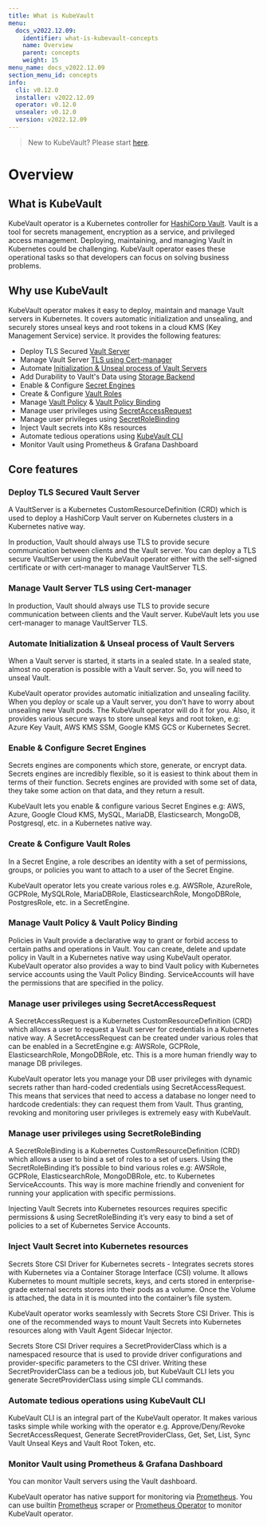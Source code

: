 ```yaml
---
title: What is KubeVault
menu:
  docs_v2022.12.09:
    identifier: what-is-kubevault-concepts
    name: Overview
    parent: concepts
    weight: 15
menu_name: docs_v2022.12.09
section_menu_id: concepts
info:
  cli: v0.12.0
  installer: v2022.12.09
  operator: v0.12.0
  unsealer: v0.12.0
  version: v2022.12.09
---
```


> New to KubeVault? Please start [here](/docs/v2022.12.09/concepts/README).

# Overview

## What is KubeVault

KubeVault operator is a Kubernetes controller for [HashiCorp Vault](https://www.vaultproject.io/). Vault is a tool for secrets management, encryption as a service, and privileged access management. Deploying, maintaining, and managing Vault in Kubernetes could be challenging. KubeVault operator eases these operational tasks so that developers can focus on solving business problems.

## Why use KubeVault

KubeVault operator makes it easy to deploy, maintain and manage Vault servers in Kubernetes. It covers automatic initialization and unsealing, and securely stores unseal keys and root tokens in a cloud KMS (Key Management Service) service. It provides the following features:

- Deploy TLS Secured [Vault Server](/docs/v2022.12.09/concepts/vault-server-crds/vaultserver)
- Manage Vault Server [TLS using Cert-manager](/docs/v2022.12.09/concepts/tls-encryption/overview)
- Automate [Initialization & Unseal process of Vault Servers](/docs/v2022.12.09/concepts/vault-server-crds/unsealer/overview)
- Add Durability to Vault's Data using [Storage Backend](/docs/v2022.12.09/concepts/vault-server-crds/storage)
- Enable & Configure [Secret Engines](/docs/v2022.12.09/concepts/secret-engine-crds/secretengine)
- Create & Configure [Vault Roles](/docs/v2022.12.09/concepts/secret-engine-crds/gcp-secret-engine/gcprole)
- Manage [Vault Policy](/docs/v2022.12.09/concepts/policy-crds/vaultpolicy) & [Vault Policy Binding](/docs/v2022.12.09/concepts/policy-crds/vaultpolicybinding)
- Manage user privileges using [SecretAccessRequest](/docs/v2022.12.09/concepts/secret-engine-crds/secret-access-request)
- Manage user privileges using [SecretRoleBinding](/docs/v2022.12.09/concepts/secret-engine-crds/secret-role-binding)
- Inject Vault secrets into K8s resources
- Automate tedious operations using [KubeVault CLI](/docs/v2022.12.09/reference/cli)
- Monitor Vault using Prometheus & Grafana Dashboard

## Core features

### Deploy TLS Secured Vault Server
A VaultServer is a Kubernetes CustomResourceDefinition (CRD) which is used to deploy a HashiCorp Vault server on Kubernetes clusters in a Kubernetes native way.

In production, Vault should always use TLS to provide secure communication between clients and the Vault server. You can deploy a TLS secure VaultServer using the KubeVault operator either with the self-signed certificate or with cert-manager to manage VaultServer TLS.

### Manage Vault Server TLS using Cert-manager
In production, Vault should always use TLS to provide secure communication between clients and the Vault server. KubeVault lets you use cert-manager to manage VaultServer TLS.

### Automate Initialization & Unseal process of Vault Servers

When a Vault server is started, it starts in a sealed state. In a sealed state, almost no operation is possible with a Vault server. So, you will need to unseal Vault. 

KubeVault operator provides automatic initialization and unsealing facility. When you deploy or scale up a Vault server, you don't have to worry about unsealing new Vault pods. The KubeVault operator will do it for you. Also, it provides various secure ways to store unseal keys and root token, e.g: Azure Key Vault, AWS KMS SSM, Google KMS GCS or Kubernetes Secret. 

### Enable & Configure Secret Engines
Secrets engines are components which store, generate, or encrypt data. Secrets engines are incredibly flexible, so it is easiest to think about them in terms of their function. Secrets engines are provided with some set of data, they take some action on that data, and they return a result.

KubeVault lets you enable & configure various Secret Engines e.g: AWS, Azure, Google Cloud KMS, MySQL, MariaDB, Elasticsearch, MongoDB, Postgresql, etc. in a Kubernetes native way.

### Create & Configure Vault Roles
In a Secret Engine, a role describes an identity with a set of permissions, groups, or policies you want to attach to a user of the Secret Engine.

KubeVault operator lets you create various roles e.g. AWSRole, AzureRole, GCPRole, MySQLRole, MariaDBRole, ElasticsearchRole, MongoDBRole, PostgresRole, etc. in a SecretEngine.

### Manage Vault Policy & Vault Policy Binding
Policies in Vault provide a declarative way to grant or forbid access to certain paths and operations in Vault. You can create, delete and update policy in Vault in a Kubernetes native way using KubeVault operator. KubeVault operator also provides a way to bind Vault policy with Kubernetes service accounts using the Vault Policy Binding. ServiceAccounts will have the permissions that are specified in the policy.

### Manage user privileges using SecretAccessRequest
A SecretAccessRequest is a Kubernetes CustomResourceDefinition (CRD) which allows a user to request a Vault server for credentials in a Kubernetes native way. A SecretAccessRequest can be created under various roles that can be enabled in a SecretEngine e.g: AWSRole, GCPRole, ElasticsearchRole, MongoDBRole, etc. This is a more human friendly way to manage DB privileges.

KubeVault operator lets you manage your DB user privileges with dynamic secrets rather than hard-coded credentials using SecretAccessRequest. This means that services that need to access a database no longer need to hardcode credentials: they can request them from Vault. Thus granting, revoking and monitoring user privileges is extremely easy with KubeVault.

### Manage user privileges using SecretRoleBinding
A SecretRoleBinding is a Kubernetes CustomResourceDefinition (CRD) which allows a user to bind a set of roles to a set of users. Using the SecretRoleBinding it’s possible to bind various roles e.g: AWSRole, GCPRole, ElasticsearchRole, MongoDBRole, etc. to Kubernetes ServiceAccounts. This way is more machine friendly and convenient for running your application with specific permissions.

Injecting Vault Secrets into Kubernetes resources requires specific permissions & using SecretRoleBinding it’s very easy to bind a set of policies to a set of Kubernetes Service Accounts.

### Inject Vault Secret into Kubernetes resources
Secrets Store CSI Driver for Kubernetes secrets - Integrates secrets stores with Kubernetes via a Container Storage Interface (CSI) volume. It allows Kubernetes to mount multiple secrets, keys, and certs stored in enterprise-grade external secrets stores into their pods as a volume. Once the Volume is attached, the data in it is mounted into the container’s file system.

KubeVault operator works seamlessly with Secrets Store CSI Driver. This is one of the recommended ways to mount Vault Secrets into Kubernetes resources along with Vault Agent Sidecar Injector.

Secrets Store CSI Driver requires a SecretProviderClass which is a namespaced resource that is used to provide driver configurations and provider-specific parameters to the CSI driver. Writing these SecretProviderClass can be a tedious job, but KubeVault CLI lets you generate SecretProviderClass using simple CLI commands.

### Automate tedious operations using KubeVault CLI
KubeVault CLI is an integral part of the KubeVault operator. It makes various tasks simple while working with the operator e.g. Approve/Deny/Revoke SecretAccessRequest, Generate SecretProviderClass, Get, Set, List, Sync Vault Unseal Keys and Vault Root Token, etc.

### Monitor Vault using Prometheus & Grafana Dashboard
You can monitor Vault servers using the Vault dashboard.


KubeVault operator has native support for monitoring via [Prometheus](https://prometheus.io/). You can use builtin [Prometheus](https://github.com/prometheus/prometheus) scraper or [Prometheus Operator](https://github.com/coreos/prometheus-operator) to monitor KubeVault operator.
